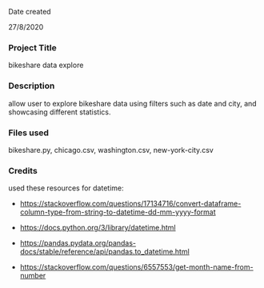  Date created


27/8/2020

### Project Title

bikeshare data explore

### Description

allow user to explore bikeshare data using filters such as date and city, and showcasing different statistics.

### Files used

bikeshare.py, chicago.csv, washington.csv, new-york-city.csv

### Credits

used these resources for datetime:

- https://stackoverflow.com/questions/17134716/convert-dataframe-column-type-from-string-to-datetime-dd-mm-yyyy-format

- https://docs.python.org/3/library/datetime.html

- https://pandas.pydata.org/pandas-docs/stable/reference/api/pandas.to_datetime.html

- https://stackoverflow.com/questions/6557553/get-month-name-from-number

